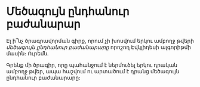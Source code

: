 # Մեծագույն ընդհանուր բաժանարար

Էլ ի՞նչ ծրագրավորման գիրք, որում չի խոսվում երկու ամբողջ թվերի _մեծագույն ընդհանուր բաժանարարը_ որոշող Էվկլիդեսի ալգորիթմի մասին։ Ուրեմն.

Գրենք մի ծրագիր, որը պահանջում է ներմուծել երկու դրական ամբողջ թվեր, ապա հաշվում ու արտածում է դրանց մեծագույն ընդհանուր բաժանարարը։
